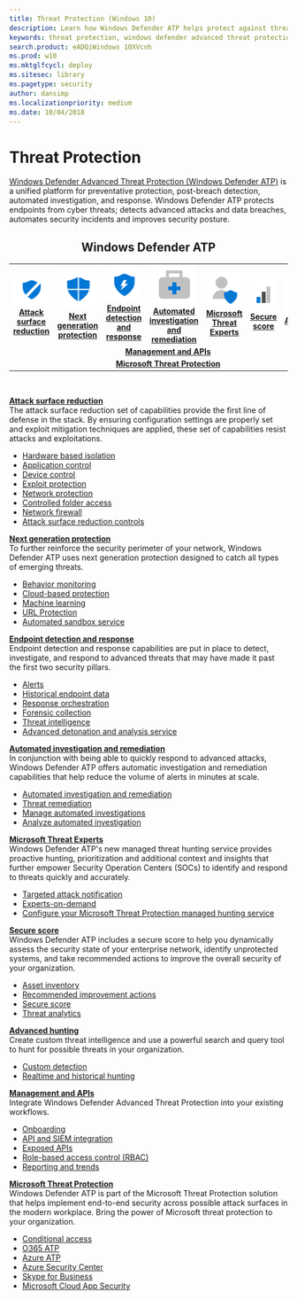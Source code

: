 ```yaml
---
title: Threat Protection (Windows 10)
description: Learn how Windows Defender ATP helps protect against threats.
keywords: threat protection, windows defender advanced threat protection, attack surface reduction, next generation protection, endpoint detection and response, automated investigation and response, microsoft threat experts, secure score, advanced hunting
search.product: eADQiWindows 10XVcnh
ms.prod: w10
ms.mktglfcycl: deploy
ms.sitesec: library
ms.pagetype: security
author: dansimp
ms.localizationpriority: medium
ms.date: 10/04/2018
---
```


# Threat Protection
[Windows Defender Advanced Threat Protection (Windows Defender ATP)](https://wincom.blob.core.windows.net/documents/Windows10_Commercial_Comparison.pdf) is a unified platform for preventative protection, post-breach detection, automated investigation, and response. Windows Defender ATP protects endpoints from cyber threats; detects advanced attacks and data breaches, automates security incidents and improves security posture.

<center><h2>Windows Defender ATP</center></h2>
<table>
<tr>
<td><a href="#asr"><center><img src="images/ASR_icon.png"> <br><b>Attack surface reduction</b></center></a></td>
<td><center><a href="#ngp"><img src="images/NGP_icon.png"><br> <b>Next generation protection</b></a></center></td>
<td><center><a href="#edr"><img src="images/EDR_icon.png"><br> <b>Endpoint detection and response</b></a></center></td>
<td><center><a href="#ai"><img src="images/AR_icon.png"><br> <b>Automated investigation and remediation</b></a></center></td>
<td><center><a href="#mte"><img src="images/MTE_icon.png"><br> <b>Microsoft Threat Experts</b></a></center></td>
<td><center><a href="#ss"><img src="images/SS_icon.png"><br><b>Secure score</b></a></center></td>
<td><center><img src="images/AH_icon.png"><a href="#ah"><br><b>Advanced hunting</b></a></center></td>
</tr>
<tr>
<td colspan="7">
<a href="#apis"><center><b>Management and APIs</a></b></center></td>
</tr>
<tr>
<td colspan="7"><a href="#mtp"><center><b>Microsoft Threat Protection</a></center></b></td>
</tr>
</table>
<br>


<a name="asr"></a>

**[Attack surface reduction](windows-defender-atp/overview-attack-surface-reduction.md)**<br>
The attack surface reduction set of capabilities provide the first line of defense in the stack. By ensuring configuration settings are properly set and exploit mitigation techniques are applied, these set of capabilities resist attacks and exploitations. 

- [Hardware based isolation](windows-defender-atp/overview-hardware-based-isolation.md) 
- [Application control](windows-defender-application-control/windows-defender-application-control.md)
- [Device control](device-guard/introduction-to-device-guard-virtualization-based-security-and-windows-defender-application-control.md)
- [Exploit protection](windows-defender-exploit-guard/exploit-protection-exploit-guard.md)
- [Network protection](windows-defender-exploit-guard/network-protection-exploit-guard.md)
- [Controlled folder access](windows-defender-exploit-guard/controlled-folders-exploit-guard.md)
- [Network firewall](windows-firewall/windows-firewall-with-advanced-security.md)
- [Attack surface reduction controls](windows-defender-exploit-guard/attack-surface-reduction-exploit-guard.md)

<a name="ngp"></a>

**[Next generation protection](windows-defender-antivirus/windows-defender-antivirus-in-windows-10.md)**<br>
To further reinforce the security perimeter of your network, Windows Defender ATP uses next generation protection designed to catch all types of emerging threats.

- [Behavior monitoring](/windows/security/threat-protection/windows-defender-antivirus/configure-real-time-protection-windows-defender-antivirus)
- [Cloud-based protection](/windows/security/threat-protection/windows-defender-antivirus/enable-cloud-protection-windows-defender-antivirus)
- [Machine learning](windows-defender-antivirus/utilize-microsoft-cloud-protection-windows-defender-antivirus.md)
- [URL Protection](/windows/security/threat-protection/windows-defender-antivirus/configure-network-connections-windows-defender-antivirus)
- [Automated sandbox service](windows-defender-antivirus/configure-block-at-first-sight-windows-defender-antivirus.md)

<a name="edr"></a>

**[Endpoint detection and response](windows-defender-atp/overview-endpoint-detection-response.md)**<br>
Endpoint detection and response capabilities are put in place to detect, investigate, and respond to advanced threats that may have made it past the first two security pillars. 

- [Alerts](windows-defender-atp/alerts-queue-windows-defender-advanced-threat-protection.md)
- [Historical endpoint data](windows-defender-atp/investigate-machines-windows-defender-advanced-threat-protection.md#machine-timeline)
- [Response orchestration](windows-defender-atp/response-actions-windows-defender-advanced-threat-protection.md)
- [Forensic collection](windows-defender-atp/respond-machine-alerts-windows-defender-advanced-threat-protection.md#collect-investigation-package-from-machines)
- [Threat intelligence](windows-defender-atp/threat-indicator-concepts-windows-defender-advanced-threat-protection.md)
- [Advanced detonation and analysis service](windows-defender-atp/respond-file-alerts-windows-defender-advanced-threat-protection.md#deep-analysis)

<a name="ai"></a>

**[Automated investigation and remediation](windows-defender-atp/automated-investigations-windows-defender-advanced-threat-protection.md)**<br>
In conjunction with being able to quickly respond to advanced attacks, Windows Defender ATP offers automatic investigation and remediation capabilities that help reduce the volume of alerts in minutes at scale. 

- [Automated investigation and remediation](windows-defender-atp/automated-investigations-windows-defender-advanced-threat-protection.md)
- [Threat remediation](windows-defender-atp/automated-investigations-windows-defender-advanced-threat-protection.md#how-threats-are-remediated)
- [Manage automated investigations](windows-defender-atp/manage-auto-investigation-windows-defender-advanced-threat-protection.md)
- [Analyze automated investigation](windows-defender-atp/manage-auto-investigation-windows-defender-advanced-threat-protection.md#analyze-automated-investigations)

<a name="mte"></a>

**[Microsoft Threat Experts](windows-defender-atp/microsoft-threat-experts.md)**<br>
Windows Defender ATP's new managed threat hunting service provides proactive hunting, prioritization and additional context and insights that further empower Security Operation Centers (SOCs) to identify and respond to threats quickly and accurately. 

- [Targeted attack notification](windows-defender-atp/microsoft-threat-experts.md)
- [Experts-on-demand](windows-defender-atp/microsoft-threat-experts.md)
- [Configure your Microsoft Threat Protection managed hunting service](windows-defender-atp/configure-microsoft-threat-experts.md)


<a name="ss"></a>

**[Secure score](windows-defender-atp/overview-secure-score-windows-defender-advanced-threat-protection.md)**<br>
Windows Defender ATP includes a secure score to help you dynamically assess the security state of your enterprise network, identify unprotected systems, and take recommended actions to improve the overall security of your organization.
- [Asset inventory](windows-defender-atp/secure-score-dashboard-windows-defender-advanced-threat-protection.md)
- [Recommended improvement actions](windows-defender-atp/secure-score-dashboard-windows-defender-advanced-threat-protection.md)
- [Secure score](windows-defender-atp/overview-secure-score-windows-defender-advanced-threat-protection.md)
- [Threat analytics](windows-defender-atp/threat-analytics-dashboard-windows-defender-advanced-threat-protection.md)

<a name="ah"></a>

**[Advanced hunting](windows-defender-atp/overview-hunting-windows-defender-advanced-threat-protection.md)**<br>
Create custom threat intelligence and use a powerful search and query tool to hunt for possible threats in your organization.

- [Custom detection](windows-defender-atp/overview-custom-detections.md)
- [Realtime and historical hunting](windows-defender-atp/advanced-hunting-windows-defender-advanced-threat-protection.md)

<a name="apis"></a>

**[Management and APIs](windows-defender-atp/management-apis.md)**<br>
Integrate Windows Defender Advanced Threat Protection into your existing workflows.
- [Onboarding](windows-defender-atp/onboard-configure-windows-defender-advanced-threat-protection.md)
- [API and SIEM integration](windows-defender-atp/configure-siem-windows-defender-advanced-threat-protection.md)
- [Exposed APIs](windows-defender-atp/use-apis.md)
- [Role-based access control (RBAC)](windows-defender-atp/rbac-windows-defender-advanced-threat-protection.md)
- [Reporting and trends](windows-defender-atp/powerbi-reports-windows-defender-advanced-threat-protection.md)

<a name="mtp"></a>

**[Microsoft Threat Protection](windows-defender-atp/threat-protection-integration.md)** <br>
 Windows Defender ATP is part of the Microsoft Threat Protection solution that helps implement end-to-end security across possible attack surfaces in the modern workplace. Bring the power of Microsoft threat protection to your organization.
- [Conditional access](windows-defender-atp/conditional-access-windows-defender-advanced-threat-protection.md)
- [O365 ATP](windows-defender-atp/threat-protection-integration.md)
- [Azure ATP](windows-defender-atp/threat-protection-integration.md)
- [Azure Security Center](windows-defender-atp/threat-protection-integration.md)
- [Skype for Business](windows-defender-atp/threat-protection-integration.md) 
- [Microsoft Cloud App Security](windows-defender-atp/microsoft-cloud-app-security-integration.md)













